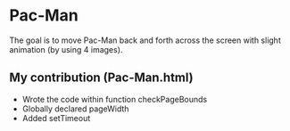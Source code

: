 # Pac-Man

The goal is to move Pac-Man back and forth across the screen with slight animation (by using 4 images). 

## My contribution (Pac-Man.html)
- Wrote the code within function checkPageBounds
- Globally declared pageWidth
- Added setTimeout
